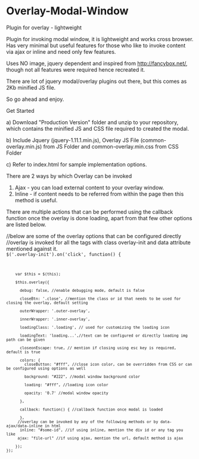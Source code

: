 Overlay-Modal-Window
==============

Plugin for overlay - lightweight

Plugin for invoking modal window, it is lightweight and works cross browser. Has very minimal but useful features for those who like to invoke content via ajax or inline and need only few features.

Uses NO image, jquery dependent and inspired from http://fancybox.net/, though not all features were required hence recreated it.

There are lot of jquery modal/overlay plugins out there, but this comes as 2Kb minified JS file.

So go ahead and enjoy.


Get Started

a) Download "Production Version" folder and unzip to your repository, which contains the minified JS and CSS file required to created the modal.

b) Include Jquery (jquery-1.11.1.min.js), Overlay JS File (common-overlay.min.js) from JS Folder and common-overlay.min.css from CSS Folder

c) Refer to index.html for sample implementation options.


There are 2 ways by which Overlay can be invoked

1) Ajax - you can load external content to your overlay window.
2) Inline - if content needs to be referred from within the page then this method is useful.

There are multiple actions that can be performed using the callback function once the overlay is done loading, apart from that few other options are listed below.


  //below are some of the overlay options that can be configured directly
  //overlay is invoked for all the tags with class overlay-init and data attribute mentioned against it.
<code>
$('.overlay-init').on('click', function() {

        var $this = $(this);
        
        $this.overlay({
        
          debug: false, //enable debugging mode, default is false
  
          closeBtn: '.close', //mention the class or id that needs to be used for closing the overlay, default setting
          
          outerWrapper: '.outer-overlay', 
          
          innerWrapper: '.inner-overlay',
          
          loadingClass: '.loading', // used for customizing the loading icon
          
          loadingText: 'loading...',//text can be configured or directly loading img path can be given
          
          closeonEscape: true, // mention if closing using esc key is required, default is true
          
          colors: {
            closeButton: "#fff", //close icon color, can be overridden from CSS or can be configured using options as well
            
            background: "#222", //modal window background color
            
            loading: "#fff", //loading icon color
            
            opacity: '0.7' //modal window opacity
            
          },
          
          callback: function() { //callback function once modal is loaded
         
          },
         //overlay can be invoked by any of the following methods or by data-ajax/data-inline in html
          inline: "#some-id", //if using inline, mention the div id or any tag you like
         ajax: "file-url" //if using ajax, mention the url, default method is ajax
        
        });
    });
  
 </code>
